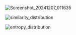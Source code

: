 
![Screenshot_20241207_011635](https://github.com/user-attachments/assets/8ed807b8-4817-4c79-8eed-134b5f6ce9d9)

![similarity_distribution](https://github.com/user-attachments/assets/c2c1113e-f258-47a4-bf4a-f3210da4c4d3)

![entropy_distribution](https://github.com/user-attachments/assets/202d106c-206d-4dde-bea7-0d1a150c10e2)

